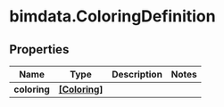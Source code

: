 # bimdata.ColoringDefinition

## Properties

Name | Type | Description | Notes
------------ | ------------- | ------------- | -------------
**coloring** | [**[Coloring]**](Coloring.md) |  | 


